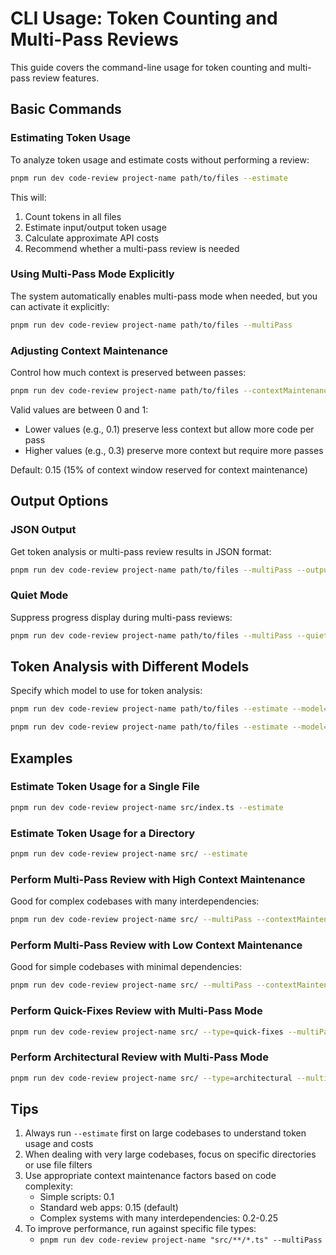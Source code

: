 # CLI Usage: Token Counting and Multi-Pass Reviews

This guide covers the command-line usage for token counting and multi-pass review features.

## Basic Commands

### Estimating Token Usage

To analyze token usage and estimate costs without performing a review:

```bash
pnpm run dev code-review project-name path/to/files --estimate
```

This will:
1. Count tokens in all files
2. Estimate input/output token usage
3. Calculate approximate API costs
4. Recommend whether a multi-pass review is needed

### Using Multi-Pass Mode Explicitly

The system automatically enables multi-pass mode when needed, but you can activate it explicitly:

```bash
pnpm run dev code-review project-name path/to/files --multiPass
```

### Adjusting Context Maintenance

Control how much context is preserved between passes:

```bash
pnpm run dev code-review project-name path/to/files --contextMaintenanceFactor=0.2
```

Valid values are between 0 and 1:
- Lower values (e.g., 0.1) preserve less context but allow more code per pass
- Higher values (e.g., 0.3) preserve more context but require more passes

Default: 0.15 (15% of context window reserved for context maintenance)

## Output Options

### JSON Output

Get token analysis or multi-pass review results in JSON format:

```bash
pnpm run dev code-review project-name path/to/files --multiPass --output=json
```

### Quiet Mode

Suppress progress display during multi-pass reviews:

```bash
pnpm run dev code-review project-name path/to/files --multiPass --quiet
```

## Token Analysis with Different Models

Specify which model to use for token analysis:

```bash
pnpm run dev code-review project-name path/to/files --estimate --model=gemini:gemini-1.5-pro
```

```bash
pnpm run dev code-review project-name path/to/files --estimate --model=anthropic:claude-3-opus
```

## Examples

### Estimate Token Usage for a Single File

```bash
pnpm run dev code-review project-name src/index.ts --estimate
```

### Estimate Token Usage for a Directory

```bash
pnpm run dev code-review project-name src/ --estimate
```

### Perform Multi-Pass Review with High Context Maintenance

Good for complex codebases with many interdependencies:

```bash
pnpm run dev code-review project-name src/ --multiPass --contextMaintenanceFactor=0.25
```

### Perform Multi-Pass Review with Low Context Maintenance

Good for simple codebases with minimal dependencies:

```bash
pnpm run dev code-review project-name src/ --multiPass --contextMaintenanceFactor=0.1
```

### Perform Quick-Fixes Review with Multi-Pass Mode

```bash
pnpm run dev code-review project-name src/ --type=quick-fixes --multiPass
```

### Perform Architectural Review with Multi-Pass Mode

```bash
pnpm run dev code-review project-name src/ --type=architectural --multiPass
```

## Tips

1. Always run `--estimate` first on large codebases to understand token usage and costs
2. When dealing with very large codebases, focus on specific directories or use file filters
3. Use appropriate context maintenance factors based on code complexity:
   - Simple scripts: 0.1
   - Standard web apps: 0.15 (default)
   - Complex systems with many interdependencies: 0.2-0.25
4. To improve performance, run against specific file types:
   - `pnpm run dev code-review project-name "src/**/*.ts" --multiPass`